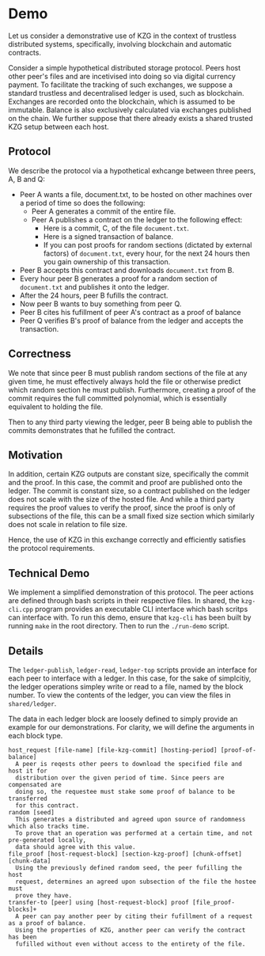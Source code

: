 # Demo

Let us consider a demonstrative use of KZG in the context of trustless
distributed systems, specifically, involving blockchain and automatic
contracts.

Consider a simple hypothetical distributed storage protocol. Peers host other
peer's files and are incetivised into doing so via digital currency payment. To
facilitate the tracking of such exchanges, we suppose a standard trustless and
decentralised ledger is used, such as blockchain. Exchanges are recorded onto
the blockchain, which is assumed to be immutable. Balance is also exclusively
calculated via exchanges published on the chain. We further suppose that there
already exists a shared trusted KZG setup between each host.

## Protocol

We describe the protocol via a hypothetical exhcange between three peers, A, B
and Q:
- Peer A wants a file, document.txt, to be hosted on other machines over a period of time so does the following:
  - Peer A generates a commit of the entire file.
  - Peer A publishes a contract on the ledger to the following effect:
    - Here is a commit, C, of the file `document.txt`.
    - Here is a signed transaction of balance.
    - If you can post proofs for random sections (dictated by external factors)
      of `document.txt`, every hour, for the next 24 hours then you gain
      ownership of this transaction.
- Peer B accepts this contract and downloads `document.txt` from B.
- Every hour peer B generates a proof for a random section of `document.txt` and publishes it onto the ledger.
- After the 24 hours, peer B fufills the contract.
- Now peer B wants to buy something from peer Q.
- Peer B cites his fufillment of peer A's contract as a proof of balance
- Peer Q verifies B's proof of balance from the ledger and accepts the transaction.

## Correctness

We note that since peer B must publish random sections of the file at any given
time, he must effectively always hold the file or otherwise predict which
random section he must publish. Furthermore, creating a proof of the commit
requires the full committed polynomial, which is essentially equivalent to
holding the file.

Then to any third party viewing the ledger, peer B being able to publish the commits
demonstrates that he fufilled the contract.

## Motivation

In addition, certain KZG outputs are constant size, specifically the commit and the proof.
In this case, the commit and proof are published onto the ledger. The commit is constant size,
so a contract published on the ledger does not scale with the size of the hosted file.
And while a third party requires the proof values to verify the proof, since
the proof is only of subsections of the file, this can be a small fixed size
section which similarly does not scale in relation to file size.

Hence, the use of KZG in this exchange correctly and efficiently satisfies the protocol requirements.

## Technical Demo

We implement a simplified demonstration of this protocol.
The peer actions are defined through bash scripts in their respective files.
In shared, the `kzg-cli.cpp` program provides an executable CLI interface which bash scritps can interface with.
To run this demo, ensure that `kzg-cli` has been built by running `make` in the root directory.
Then to run the `./run-demo` script.

## Details

The `ledger-publish`, `ledger-read`, `ledger-top` scripts provide an interface
for each peer to interface with a ledger. In this case, for the sake of
simplcitiy, the ledger operations simpley write or read to a file, named by the block number.
To view the contents of the ledger, you can view the files in `shared/ledger`.

The data in each ledger block are loosely defined to simply provide an example for our demonstrations.
For clarity, we will define the arguments in each block type.

```
host_request [file-name] [file-kzg-commit] [hosting-period] [proof-of-balance]
  A peer is reqests other peers to download the specified file and host it for
  distribution over the given period of time. Since peers are compensated are
  doing so, the requestee must stake some proof of balance to be transferred
  for this contract.
random [seed]
  This generates a distributed and agreed upon source of randomness which also tracks time.
  To prove that an operation was performed at a certain time, and not pre-generated locally,
  data should agree with this value.
file_proof [host-request-block] [section-kzg-proof] [chunk-offset] [chunk-data]
  Using the previously defined random seed, the peer fufilling the host
  request, determines an agreed upon subsection of the file the hostee must
  prove they have.
transfer-to [peer] using [host-request-block] proof [file_proof-blocks]+
  A peer can pay another peer by citing their fufillment of a request as a proof of balance.
  Using the properties of KZG, another peer can verify the contract has been
  fufilled without even without access to the entirety of the file.
```
